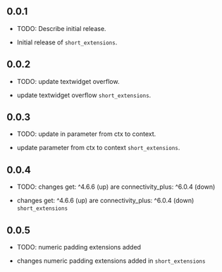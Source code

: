 ## 0.0.1

* TODO: Describe initial release.

- Initial release of `short_extensions`.

## 0.0.2

* TODO: update textwidget overflow.

- update textwidget overflow `short_extensions`.

## 0.0.3

* TODO: update in parameter from ctx to context.

- update parameter from ctx to context `short_extensions`.


## 0.0.4

* TODO: changes get: ^4.6.6 (up) are   connectivity_plus: ^6.0.4 (down)

- changes get: ^4.6.6 (up) are   connectivity_plus: ^6.0.4 (down) `short_extensions`

## 0.0.5

* TODO: numeric padding extensions added

- changes numeric padding extensions added  in `short_extensions`